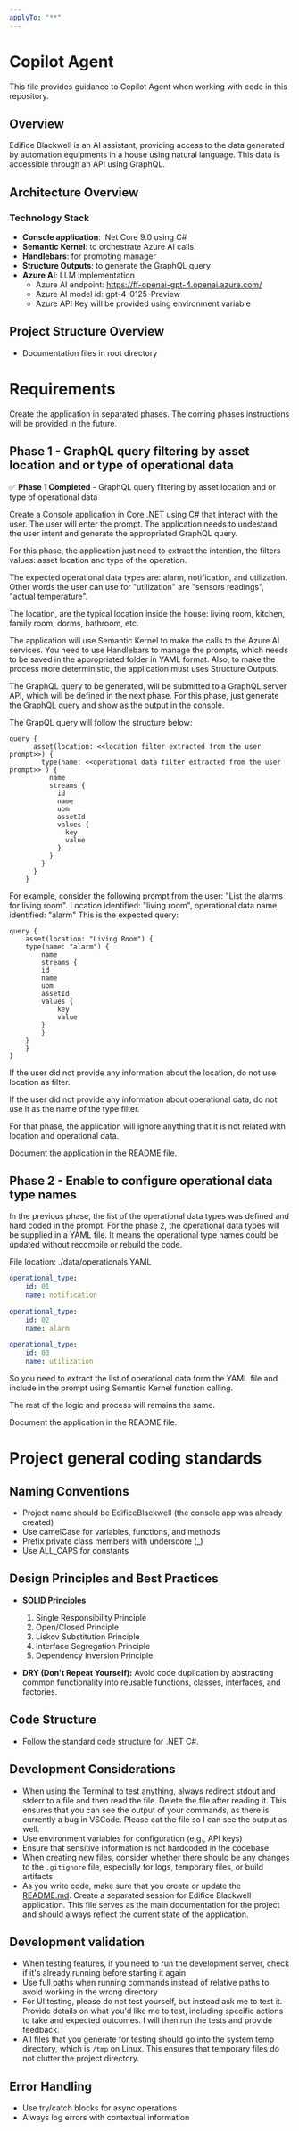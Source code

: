 ```yaml
---
applyTo: "**"
---
```

# Copilot Agent 

This file provides guidance to Copilot Agent when working with code in this repository.

## Overview

Edifice Blackwell is an AI assistant, providing access to the data generated by automation equipments in a house using natural language. This data is accessible through an API using GraphQL.

## Architecture Overview

### Technology Stack

- **Console application**: .Net Core 9.0 using C#
- **Semantic Kernel**: to orchestrate Azure AI calls.
- **Handlebars**: for prompting manager
- **Structure Outputs**: to generate the GraphQL query
- **Azure AI**: LLM implementation
    - Azure AI endpoint: https://ff-openai-gpt-4.openai.azure.com/
    - Azure AI model id: gpt-4-0125-Preview
    - Azure API Key will be provided using environment variable

## Project Structure Overview

- Documentation files in root directory

# Requirements

Create the application in separated phases. The coming phases instructions will be provided in the future.

## Phase 1 - GraphQL query filtering by asset location and or type of operational data

✅ **Phase 1 Completed** - GraphQL query filtering by asset location and or type of operational data

Create a Console application in Core .NET using C# that interact with the user. The user will enter the prompt. The application needs to undestand the user intent and generate the appropriated GraphQL query.

For this phase, the application just need to extract the intention, the filters values: asset location and type of the operation.

The expected operational data types are: alarm, notification, and utilization. Other words the user can use for "utilization" are "sensors readings", "actual temperature".

The location, are the typical location inside the house: living room, kitchen, family room, dorms, bathroom, etc.

The application will use Semantic Kernel to make the calls to the Azure AI services. You need to use Handlebars to manage the prompts, which needs to be saved in the appropriated folder in YAML format. Also, to make the process more deterministic, the application must uses Structure Outputs.

The GraphQL query to be generated, will be submitted to a GraphQL server API, which will be defined in the next phase. For this phase, just generate the GraphQL query and show as the output in the console.

The GrapQL query will follow the structure below:

```
query {
      asset(location: <<location filter extracted from the user prompt>>) {
        type(name: <<operational data filter extracted from the user prompt>> ) {
          name
          streams {
            id
            name
            uom
            assetId
            values {
              key
              value
            }
          }
        }
      }
    }
```

For example, consider the following prompt from the user: "List the alarms for living room". 
Location identified: "living room", operational data name identified: "alarm"
This is the expected query:

```
query {
    asset(location: "Living Room") {
    type(name: "alarm") {
        name
        streams {
        id
        name
        uom
        assetId
        values {
            key
            value
        }
        }
    }
    }
} 
```
If the user did not provide any information about the location, do not use location as filter.

If the user did not provide any information about operational data, do not use it as the name of the type filter.

For that phase, the application will ignore anything that it is not related with location and operational data.

Document the application in the README file.

## Phase 2 - Enable to configure operational data type names

In the previous phase, the list of the operational data types was defined and hard coded in the prompt. For the phase 2, the operational data types will be supplied in a YAML file. It means the operational type names could be updated without recompile or rebuild the code.

File location: ./data/operationals.YAML

```YAML
operational_type:
    id: 01
    name: notification
    
operational_type:
    id: 02
    name: alarm
    
operational_type:
    id: 03
    name: utilization
```

So you need to extract the list of operational data form the YAML file and include in the prompt using Semantic Kernel function calling.

The rest of the logic and process will remains the same.

Document the application in the README file.

# Project general coding standards

## Naming Conventions
- Project name should be EdificeBlackwell (the console app was already created)
- Use camelCase for variables, functions, and methods
- Prefix private class members with underscore (_)
- Use ALL_CAPS for constants

## Design Principles and Best Practices

- **SOLID Principles**
  1. Single Responsibility Principle
  2. Open/Closed Principle  
  3. Liskov Substitution Principle  
  4. Interface Segregation Principle  
  5. Dependency Inversion Principle

- **DRY (Don't Repeat Yourself):**
Avoid code duplication by abstracting common functionality into reusable functions, classes, interfaces, and factories.

## Code Structure

- Follow the standard code structure for .NET C#.

## Development Considerations

- When using the Terminal to test anything, always redirect stdout and stderr to a file and then read the file. Delete the file after reading it. This ensures that you can see the output of your commands, as there is currently a bug in VSCode. Please cat the file so I can see the output as well.
- Use environment variables for configuration (e.g., API keys)
- Ensure that sensitive information is not hardcoded in the codebase
- When creating new files, consider whether there should be any changes to the `.gitignore` file, especially for logs, temporary files, or build artifacts
- As you write code, make sure that you create or update the [README.md](../../../README.md). Create a separated session for Edifice Blackwell application. This file serves as the main documentation for the project and should always reflect the current state of the application.

## Development validation

- When testing features, if you need to run the development server, check if it's already running before starting it again
- Use full paths when running commands instead of relative paths to avoid working in the wrong directory
- For UI testing, please do not test yourself, but instead ask me to test it. Provide details on what you'd like me to test, including specific actions to take and expected outcomes. I will then run the tests and provide feedback.
- All files that you generate for testing should go into the system temp directory, which is `/tmp` on Linux. This ensures that temporary files do not clutter the project directory.

## Error Handling
- Use try/catch blocks for async operations
- Always log errors with contextual information